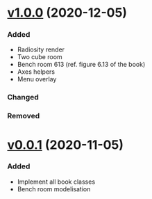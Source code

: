 # [v1.0.0](https://github.com/portsoc/Slow-light-Radiosity/tree/dc98e9c993b31a8770110cbf9f76dce760a893f7) (2020-12-05)
### Added
- Radiosity render
- Two cube room
- Bench room 613 (ref. figure 6.13 of the book)
- Axes helpers
- Menu overlay

### Changed

### Removed

# [v0.0.1](https://github.com/portsoc/Slow-light-Radiosity/tree/3c45019b3d72ad44d9a37de7ac8d6370a712889d)  (2020-11-05)
### Added
- Implement all book classes
- Bench room modelisation